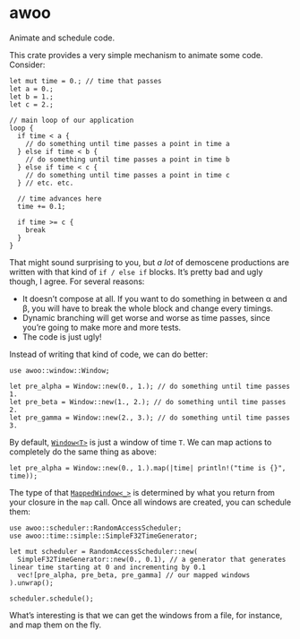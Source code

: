 # awoo

<!-- cargo-sync-readme start -->

Animate and schedule code.

This crate provides a very simple mechanism to animate some code. Consider:

```
let mut time = 0.; // time that passes
let a = 0.;
let b = 1.;
let c = 2.;

// main loop of our application
loop {
  if time < a {
    // do something until time passes a point in time a
  } else if time < b {
    // do something until time passes a point in time b
  } else if time < c {
    // do something until time passes a point in time c
  } // etc. etc.

  // time advances here
  time += 0.1;

  if time >= c {
    break
  }
}
```

That might sound surprising to you, but _a lot_ of demoscene productions are written with that kind
of `if / else if` blocks. It’s pretty bad and ugly though, I agree. For several reasons:

  - It doesn’t compose at all. If you want to do something in between α and β, you will have to
    break the whole block and change every timings.
  - Dynamic branching will get worse and worse as time passes, since you’re going to make more and
    more tests.
  - The code is just ugly!

Instead of writing that kind of code, we can do better:

```
use awoo::window::Window;

let pre_alpha = Window::new(0., 1.); // do something until time passes 1.
let pre_beta = Window::new(1., 2.); // do something until time passes 2.
let pre_gamma = Window::new(2., 3.); // do something until time passes 3.
```

By default, [`Window<T>`] is just a window of time `T`. We can map actions to completely
do the same thing as above:

```
let pre_alpha = Window::new(0., 1.).map(|time| println!("time is {}", time));
```

The type of that [`MappedWindow<_>`] is determined by what you return from your closure in the
`map` call. Once all windows are created, you can schedule them:

```
use awoo::scheduler::RandomAccessScheduler;
use awoo::time::simple::SimpleF32TimeGenerator;

let mut scheduler = RandomAccessScheduler::new(
  SimpleF32TimeGenerator::new(0., 0.1), // a generator that generates linear time starting at 0 and incrementing by 0.1
  vec![pre_alpha, pre_beta, pre_gamma] // our mapped windows
).unwrap();

scheduler.schedule();
```

What’s interesting is that we can get the windows from a file, for instance, and map them on the
fly.

[`Window<T>`]: crate::window::Window
[`MappedWindow<_>`]: crate::window::MappedWindow

<!-- cargo-sync-readme end -->
